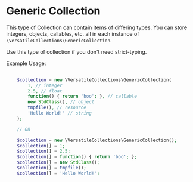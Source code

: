 # Generic Collection

This type of Collection can contain items of differing types. You can store integers,
objects, callables, etc. all in each instance of `\VersatileCollections\GenericCollection`.

Use this type of collection if you don't need strict-typing.

Example Usage:

```php
    
    $collection = new \VersatileCollections\GenericCollection(
        1, // integer
        2.5, // float
        function() { return 'boo'; }, // callable
        new StdClass(), // object 
        tmpfile(), // resource
        'Hello World!' // string 
    );

    // OR

    $collection = new \VersatileCollections\GenericCollection();
    $collection[] = 1;
    $collection[] = 2.5;
    $collection[] = function() { return 'boo'; };
    $collection[] = new StdClass();
    $collection[] = tmpfile();
    $collection[] = 'Hello World!';
```
